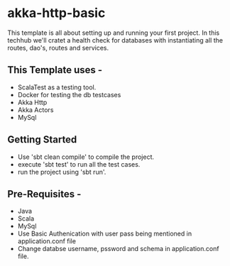 # akka-http-basic
This template is all about setting up and running your first project. In this techhub we'll cratet a health check for databases with instantiating all the routes, dao's, routes and services. 

## This Template uses -
- ScalaTest as a testing tool.
- Docker for testing the db testcases
- Akka Http 
- Akka Actors
- MySql

## Getting Started
- Use 'sbt clean compile' to compile the project.
- execute 'sbt test' to run all the test cases.
- run the project using 'sbt run'.

## Pre-Requisites - 
- Java
- Scala
- MySql
- Use Basic Authenication with user pass being mentioned in application.conf file
- Change databse username, pssword and schema in application.conf file.
